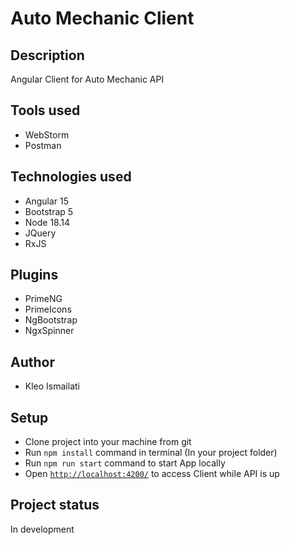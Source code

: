 # Auto Mechanic Client

## Description

Angular Client for Auto Mechanic API

## Tools used

-   WebStorm
-   Postman

## Technologies used

-   Angular 15
-   Bootstrap 5
-   Node 18.14
-   JQuery
-   RxJS

## Plugins

-   PrimeNG
-   PrimeIcons
-   NgBootstrap
-   NgxSpinner

## Author

-   Kleo Ismailati

## Setup

-   Clone project into your machine from git
-   Run `npm install` command in terminal (In your project folder)
-   Run `npm run start` command to start App locally
-   Open [`http://localhost:4200/`](http://localhost:4200/) to access Client while API is up

## Project status

In development
